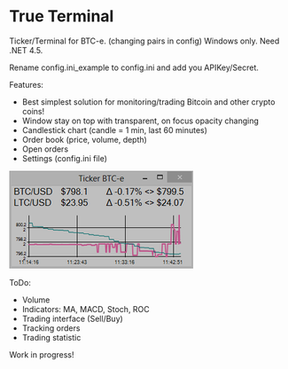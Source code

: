 True Terminal
===========
Ticker/Terminal for BTC-e. (changing pairs in config)
Windows only. Need .NET 4.5.

Rename config.ini_example to config.ini and add you APIKey/Secret.

Features:
- Best simplest solution for monitoring/trading Bitcoin and other crypto coins!
- Window stay on top with transparent, on focus opacity changing
- Candlestick chart (candle = 1 min, last 60 minutes)
- Order book (price, volume, depth)
- Open orders
- Settings (config.ini file)

![Alt text](Screenshot.png "Screenshot")

ToDo:
- Volume
- Indicators: MA, MACD, Stoch, ROC
- Trading interface (Sell/Buy)
- Tracking orders
- Trading statistic

Work in progress!
